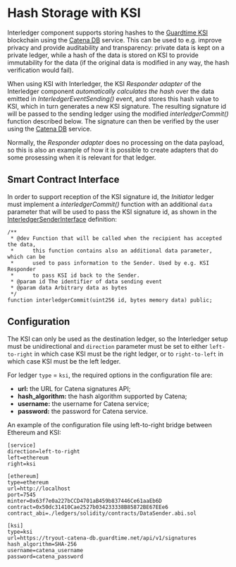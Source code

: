 # Hash Storage with KSI

Interledger component supports storing hashes to the [Guardtime KSI](https://guardtime.com/technology) blockchain using the [Catena DB](https://tryout-catena.guardtime.net/swagger/) service. This can be used to e.g. improve privacy and provide auditability and transparency: private data is kept on a private ledger, while a hash of the data is stored on KSI to provide immutability for the data (if the original data is modified in any way, the hash verification would fail). 

When using KSI with Interledger, the KSI *Responder adapter* of the Interledger component *automatically calculates the hash* over the data emitted in *InterledgerEventSending()* event, and stores this hash value to KSI, which in turn generates a new KSI signature. The resulting signature id will be passed to the sending ledger using the modified *interledgerCommit()* function described below. The signature can then be verified by the user using the [Catena DB](https://tryout-catena.guardtime.net/swagger/#!/KSI32Signatures/getUsingGET_V1) service. 

Normally, the *Responder adapter* does no processing on the data payload, so this is also an example of how it is possible to create adapters that do some prosessing when it is relevant for that ledger.


## Smart Contract Interface

In order to support reception of the KSI signature id, the *Initiator* ledger must implement a *interledgerCommit()* function with an additional `data` parameter that will be used to pass the KSI signature id, as shown in the [InterledgerSenderInterface](../ledgers/solidity/contracts/InterledgerSenderInterface.sol) definition:

    /**
     * @dev Function that will be called when the recipient has accepted the data,
     *      this function contains also an additional data parameter, which can be
     *      used to pass information to the Sender. Used by e.g. KSI Responder 
     *      to pass KSI id back to the Sender.
     * @param id The identifier of data sending event
     * @param data Arbitrary data as bytes
     */
    function interledgerCommit(uint256 id, bytes memory data) public;


## Configuration 

The KSI can only be used as the destination ledger, so the Interledger setup must be unidirectional and `direction` parameter must be set to either `left-to-right` in which case KSI must be the right ledger, or to `right-to-left` in which case KSI must be the left ledger. 

For ledger `type` =  `ksi`, the required options in the configuration file are:

- **url:** the URL for Catena signatures API;
- **hash_algorithm:** the hash algorithm supported by Catena;
- **username:** the username for Catena service;
- **password:** the password for Catena service.

An example of the configuration file using left-to-right bridge between Ethereum and KSI:

    [service]
    direction=left-to-right
    left=ethereum
    right=ksi

    [ethereum]
    type=ethereum
    url=http://localhost
    port=7545
    minter=0x63f7e0a227bCCD4701aB459b837446Ce61aaEb6D
    contract=0x50dc31410Cae2527b034233338B85872BE67EEe6
    contract_abi=./ledgers/solidity/contracts/DataSender.abi.sol

    [ksi]
    type=ksi
    url=https://tryout-catena-db.guardtime.net/api/v1/signatures
    hash_algorithm=SHA-256
    username=catena_username
    password=catena_password
    
    
